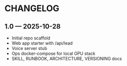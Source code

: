 # CHANGELOG

## 1.0 — 2025-10-28
- Initial repo scaffold
- Web app starter with /api/lead
- Voice server stub
- Ops docker-compose for local GPU stack
- SKILL, RUNBOOK, ARCHITECTURE, VERSIONING docs
